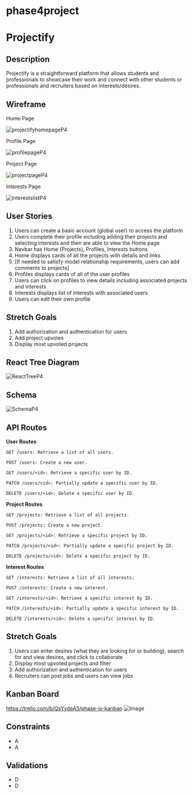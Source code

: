 # phase4project

# Projectify

## Description

Projectify is a straightforward platform that allows students and professionals to showcase their work and connect with other students or professionals and recruiters based on interests/desires.

## Wireframe

Home Page

![projectifyhomepageP4](https://github.com/user-attachments/assets/0101747d-239c-4d9e-86d6-c14d9a36ccd7)


Profile Page

![profilepageP4](https://github.com/user-attachments/assets/b4a580ea-3cbb-43b2-a124-9aa5e12c3a42)


Project Page

![projectpageP4](https://github.com/user-attachments/assets/06b4371d-f003-49f8-ac31-0bac5552368f)


Interests Page

![interestslistP4](https://github.com/user-attachments/assets/01241f57-908e-4ef6-911d-61817812b06d)



## User Stories

1.    Users can create a basic account (global user) to access the platform
2.    Users complete their profile including adding their projects and selecting interests and then are able to view the Home page
3.    Navbar has Home (Projects), Profiles, Interests buttons
4.    Home displays cards of all the projects with details and links
1.    [If needed to satisfy model relationship requirements, users can add comments to projects]
5.    Profiles displays cards of all of the user profiles
1.    Users can click on profiles to view details including associated projects and interests
6.    Interests displays list of interests with associated users
7.    Users can edit their own profile

## Stretch Goals

1.    Add authorization and authentication for users
2.    Add project upvotes
3.    Display most upvoted projects

## React Tree Diagram
![ReactTreeP4](https://github.com/user-attachments/assets/c6be15c4-c7f4-49b8-85f7-896fce192b6d)

## Schema
![SchemaP4](https://github.com/user-attachments/assets/3ed575d3-8e1a-4ccc-9544-c3a5c8734879)


## API Routes

**User Routes**

    GET /users: Retrieve a list of all users.
    
    POST /users: Create a new user.
    
    GET /users/<id>: Retrieve a specific user by ID.
    
    PATCH /users/<id>: Partially update a specific user by ID.
    
    DELETE /users/<id>: Delete a specific user by ID.

**Project Routes**
    
    GET /projects: Retrieve a list of all projects.

    POST /projects: Create a new project.
    
    GET /projects/<id>: Retrieve a specific project by ID.
    
    PATCH /projects/<id>: Partially update a specific project by ID.
    
    DELETE /projects/<id>: Delete a specific project by ID.

**Interest Routes**
    
    GET /interests: Retrieve a list of all interests.
    
    POST /interests: Create a new interest.
    
    GET /interests/<id>: Retrieve a specific interest by ID.
    
    PATCH /interests/<id>: Partially update a specific interest by ID.
    
    DELETE /interests/<id>: Delete a specific interest by ID.



## Stretch Goals

1. Users can enter desires (what they are looking for or building), search for and view desires, and click to collaborate
2. Display most upvoted projects and filter
3. Add authorization and authentication for users
4. Recruiters can post jobs and users can view jobs

## Kanban Board
https://trello.com/b/QsYydeA5/phase-iv-kanban
![image](https://github.com/user-attachments/assets/173424f5-e409-4fee-97ca-4af9898bb80f)


## Constraints

- A
- A

## Validations

- D
- D


